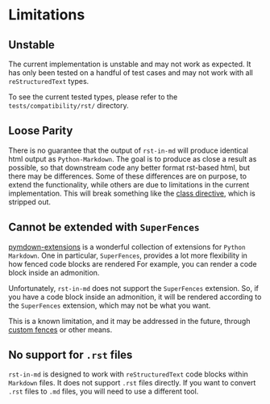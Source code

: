 # Limitations

## Unstable

The current implementation is unstable and may not work as expected. It has only been tested on a handful of test cases and may not work with all `reStructuredText` types.

To see the current tested types, please refer to the `tests/compatibility/rst/` directory.

## Loose Parity

There is no guarantee that the output of `rst-in-md` will produce identical html output as `Python-Markdown`. The goal is to produce as close a result as possible, so that downstream code any better format rst-based html, but there may be differences. Some of these differences are on purpose, to extend the functionality, while others are due to limitations in the current implementation. This will break something like the [class directive](https://docutils.sourceforge.io/docs/ref/rst/directives.html#class), which is stripped out.

## Cannot be extended with `SuperFences`

[pymdown-extensions](https://facelessuser.github.io/pymdown-extensions/) is a wonderful collection of extensions for `Python Markdown`. One in particular, `SuperFences`, provides a lot more flexibility in how fenced code blocks are rendered For example, you can render a code block inside an admonition.

Unfortunately, `rst-in-md` does not support the `SuperFences` extension. So, if you have a code block inside an admonition, it will be rendered according to the `SuperFences` extension, which may not be what you want.

This is a known limitation, and it may be addressed in the future, through [custom fences](https://facelessuser.github.io/pymdown-extensions/extensions/superfences/?h=custom_fences#custom-fences) or other means.

## No support for `.rst` files

`rst-in-md` is designed to work with `reStructuredText` code blocks within `Markdown` files. It does not support `.rst` files directly. If you want to convert `.rst` files to `.md` files, you will need to use a different tool.

